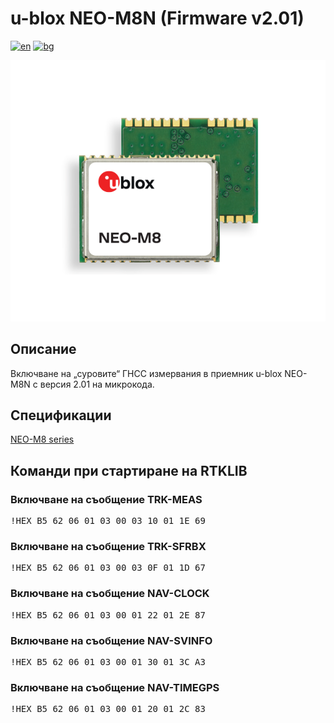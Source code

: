 # u-blox NEO-M8N (Firmware v2.01)
[![en](https://img.shields.io/badge/lang-en-red.svg)](https://github.com/Nanich87/u-blox-neo-m8n/blob/master/README.md)
[![bg](https://img.shields.io/badge/lang-bg-green.svg)](https://github.com/Nanich87/u-blox-neo-m8n/blob/master/README.bg.md)

![u-blox NEO-M8N](https://github.com/Nanich87/u-blox-neo-m8n/blob/master/NEO-M8-top-bottom.png)

## Описание

Включване на „суровите“ ГНСС измервания в приемник u-blox NEO-M8N с версия 2.01 на микрокода.

## Спецификации

[NEO-M8 series](https://www.u-blox.com/en/product/neo-m8-series)

## Команди при стартиране на RTKLIB

### Включване на съобщение TRK-MEAS

<pre>!HEX B5 62 06 01 03 00 03 10 01 1E 69</pre>

### Включване на съобщение TRK-SFRBX

<pre>!HEX B5 62 06 01 03 00 03 0F 01 1D 67</pre>

### Включване на съобщение NAV-CLOCK

<pre>!HEX B5 62 06 01 03 00 01 22 01 2E 87</pre>

### Включване на съобщение NAV-SVINFO

<pre>!HEX B5 62 06 01 03 00 01 30 01 3C A3</pre>

### Включване на съобщение NAV-TIMEGPS

<pre>!HEX B5 62 06 01 03 00 01 20 01 2C 83</pre>
